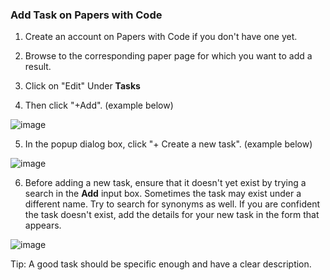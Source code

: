 ### Add Task on Papers with Code

1) Create an account on Papers with Code if you don't have one yet. 

2) Browse to the corresponding paper page for which you want to add a result. 

3) Click on "Edit" Under **Tasks**

4) Then click "+Add". (example below)

![image](https://user-images.githubusercontent.com/7049564/158547915-2a40db44-e10b-4561-85fb-83454d567ef2.png)

5) In the popup dialog box, click "+ Create a new task". (example below)

![image](https://user-images.githubusercontent.com/7049564/158548061-0a762958-d4c2-4096-aecb-d0b2d0d23a8a.png)

6) Before adding a new task, ensure that it doesn't yet exist by trying a search in the **Add** input box. Sometimes the task may exist under a different name. Try to search for synonyms as well. If you are confident the task doesn't exist, add the details for your new task in the form that appears.

![image](https://user-images.githubusercontent.com/7049564/158548294-9b59a9c7-c295-4d4c-bee6-b425a1b6df08.png)

Tip: A good task should be specific enough and have a clear description. 
